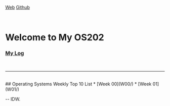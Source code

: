 ---
---

[Web](https://ivanadebora.github.io/os202/)
[Github](https://github.com/ivanadebora/os202)

<br>

# Welcome to My OS202

### [My Log](TXT/mylog.txt)
<br>
<hr>
<br>
## Operating Systems Weekly Top 10 List
* [Week 00](W00/)
* [Week 01](W01/)


-- IDW.
